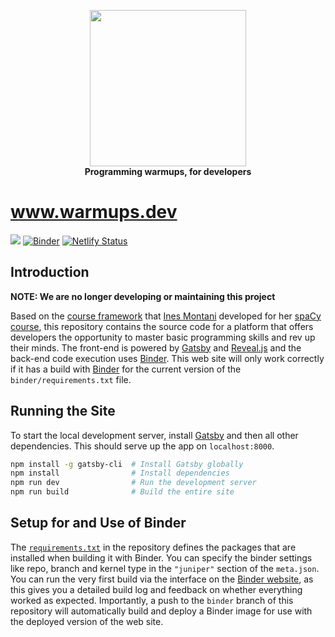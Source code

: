 <p align="center">
<img src = "static/icon.png" width="250" height="250">
<br>
<b>
Programming warmups, for developers
</b>
</p>

# www.warmups.dev

![](../../workflows/build/badge.svg) [![Binder](https://mybinder.org/badge_logo.svg)](https://mybinder.org/v2/gh/ProgrammingWarmups/www.warmups.dev/binder) [![Netlify Status](https://api.netlify.com/api/v1/badges/0a36441a-791b-40d0-a582-256dffd69514/deploy-status)](https://app.netlify.com/sites/warmups/deploys)

## Introduction

**NOTE: We are no longer developing or maintaining this project**

Based on the [course framework](https://github.com/ines/spacy-course) that
[Ines Montani](https://ines.io/) developed for her [spaCy
course](https://course.spacy.io), this repository contains the source code for
a platform that offers developers the opportunity to master basic programming
skills and rev up their minds. The front-end is powered by
[Gatsby](http://gatsbyjs.org/) and [Reveal.js](https://revealjs.com) and the
back-end code execution uses [Binder](https://mybinder.org). This web site will
only work correctly if it has a build with [Binder](https://mybinder.org) for
the current version of the `binder/requirements.txt` file.

## Running the Site

To start the local development server, install [Gatsby](https://gatsbyjs.org)
and then all other dependencies. This should serve up the app on
`localhost:8000`.

```bash
npm install -g gatsby-cli  # Install Gatsby globally
npm install                # Install dependencies
npm run dev                # Run the development server
npm run build              # Build the entire site
```

## Setup for and Use of Binder

The [`requirements.txt`](binder/requirements.txt) in the repository defines the
packages that are installed when building it with Binder. You can specify the
binder settings like repo, branch and kernel type in the `"juniper"` section of
the `meta.json`. You can run the very first build via the interface on
the [Binder website](https://mybinder.org), as this gives you a detailed build
log and feedback on whether everything worked as expected. Importantly, a push
to the `binder` branch of this repository will automatically build and deploy a
Binder image for use with the deployed version of the web site.
